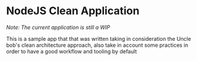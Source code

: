 # NodeJS Clean Application

_*Note*: The current application is still a WIP_ 

This is a sample app that that was written taking in consideration the Uncle bob's clean architecture approach, also
take in account some practices in order to have a good workflow and tooling by default
